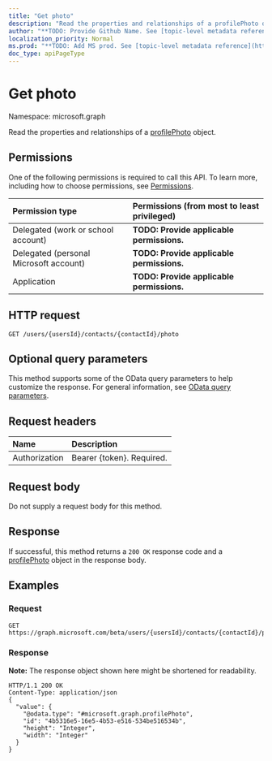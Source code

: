 ```yaml
---
title: "Get photo"
description: "Read the properties and relationships of a profilePhoto object."
author: "**TODO: Provide Github Name. See [topic-level metadata reference](https://msgo.azurewebsites.net/add/document/guidelines/metadata.html#topic-level-metadata)**"
localization_priority: Normal
ms.prod: "**TODO: Add MS prod. See [topic-level metadata reference](https://msgo.azurewebsites.net/add/document/guidelines/metadata.html#topic-level-metadata)**"
doc_type: apiPageType
---
```


# Get photo
Namespace: microsoft.graph

Read the properties and relationships of a [profilePhoto](../resources/profilephoto.md) object.

## Permissions
One of the following permissions is required to call this API. To learn more, including how to choose permissions, see [Permissions](/concepts/permissions-reference.md).

|Permission type|Permissions (from most to least privileged)|
|:---|:---|
|Delegated (work or school account)|**TODO: Provide applicable permissions.**|
|Delegated (personal Microsoft account)|**TODO: Provide applicable permissions.**|
|Application|**TODO: Provide applicable permissions.**|

## HTTP request

<!-- {
  "blockType": "ignored"
}
-->
``` http
GET /users/{usersId}/contacts/{contactId}/photo
```

## Optional query parameters
This method supports some of the OData query parameters to help customize the response. For general information, see [OData query parameters](/graph/query-parameters).

## Request headers
|Name|Description|
|:---|:---|
|Authorization|Bearer {token}. Required.|

## Request body
Do not supply a request body for this method.

## Response

If successful, this method returns a `200 OK` response code and a [profilePhoto](../resources/profilephoto.md) object in the response body.

## Examples

### Request
<!-- {
  "blockType": "request",
  "name": "get_profilephoto"
}
-->
``` http
GET https://graph.microsoft.com/beta/users/{usersId}/contacts/{contactId}/photo
```


### Response
**Note:** The response object shown here might be shortened for readability.
<!-- {
  "blockType": "response",
  "truncated": true,
  "@odata.type": "microsoft.graph.profilePhoto"
}
-->
``` http
HTTP/1.1 200 OK
Content-Type: application/json
{
  "value": {
    "@odata.type": "#microsoft.graph.profilePhoto",
    "id": "4b5316e5-16e5-4b53-e516-534be516534b",
    "height": "Integer",
    "width": "Integer"
  }
}
```

